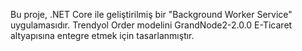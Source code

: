 Bu proje, .NET Core ile geliştirilmiş bir "Background Worker Service" uygulamasıdır. Trendyol Order modelini GrandNode2-2.0.0 E-Ticaret altyapısına entegre etmek için tasarlanmıştır.
